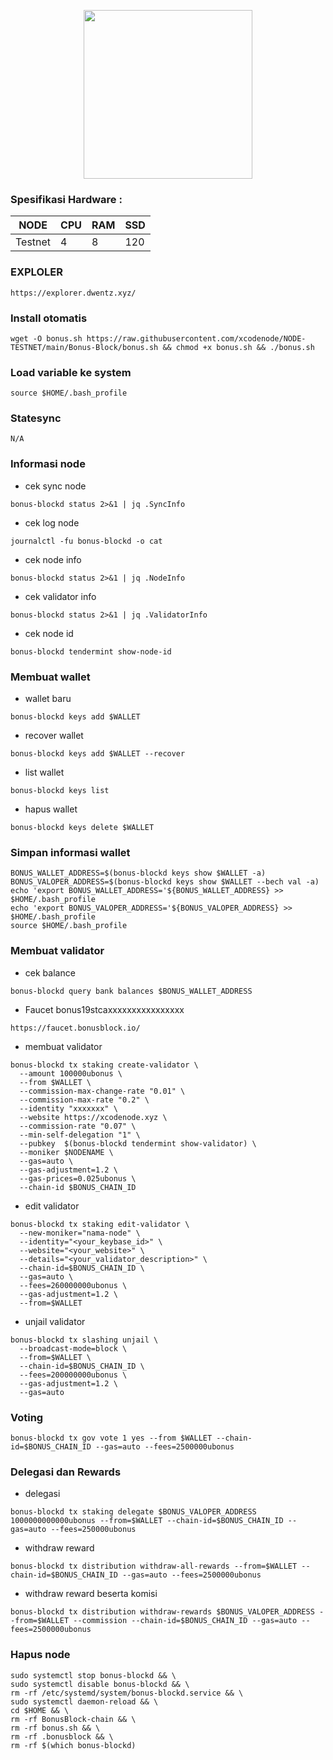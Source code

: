 
<p align="center">
  <img width="270" height="auto" src="https://user-images.githubusercontent.com/118625308/226153202-b7326561-bb14-4e70-940a-c17eda7702b7.svg">
</p>

### Spesifikasi Hardware :
NODE  | CPU     | RAM      | SSD     |
| ------------- | ------------- | ------------- | -------- |
| Testnet | 4          | 8         | 120  |

### EXPLOLER
```
https://explorer.dwentz.xyz/
```
### Install otomatis
```
wget -O bonus.sh https://raw.githubusercontent.com/xcodenode/NODE-TESTNET/main/Bonus-Block/bonus.sh && chmod +x bonus.sh && ./bonus.sh
```
### Load variable ke system
```
source $HOME/.bash_profile
```
### Statesync
```
N/A
```
### Informasi node

* cek sync node
```
bonus-blockd status 2>&1 | jq .SyncInfo
```
* cek log node
```
journalctl -fu bonus-blockd -o cat
```
* cek node info
```
bonus-blockd status 2>&1 | jq .NodeInfo
```
* cek validator info
```
bonus-blockd status 2>&1 | jq .ValidatorInfo
```
* cek node id
```
bonus-blockd tendermint show-node-id
```
### Membuat wallet
* wallet baru
```
bonus-blockd keys add $WALLET
```
* recover wallet
```
bonus-blockd keys add $WALLET --recover
```
* list wallet
```
bonus-blockd keys list
```
* hapus wallet
```
bonus-blockd keys delete $WALLET
```
### Simpan informasi wallet
```
BONUS_WALLET_ADDRESS=$(bonus-blockd keys show $WALLET -a)
BONUS_VALOPER_ADDRESS=$(bonus-blockd keys show $WALLET --bech val -a)
echo 'export BONUS_WALLET_ADDRESS='${BONUS_WALLET_ADDRESS} >> $HOME/.bash_profile
echo 'export BONUS_VALOPER_ADDRESS='${BONUS_VALOPER_ADDRESS} >> $HOME/.bash_profile
source $HOME/.bash_profile
```

### Membuat validator
* cek balance
```
bonus-blockd query bank balances $BONUS_WALLET_ADDRESS
```
* Faucet bonus19stcaxxxxxxxxxxxxxxxx
```
https://faucet.bonusblock.io/
```
* membuat validator
```
bonus-blockd tx staking create-validator \
  --amount 100000ubonus \
  --from $WALLET \
  --commission-max-change-rate "0.01" \
  --commission-max-rate "0.2" \
  --identity "xxxxxxx" \
  --website https://xcodenode.xyz \
  --commission-rate "0.07" \
  --min-self-delegation "1" \
  --pubkey  $(bonus-blockd tendermint show-validator) \
  --moniker $NODENAME \
  --gas=auto \
  --gas-adjustment=1.2 \
  --gas-prices=0.025ubonus \
  --chain-id $BONUS_CHAIN_ID
```
* edit validator
```
bonus-blockd tx staking edit-validator \
  --new-moniker="nama-node" \
  --identity="<your_keybase_id>" \
  --website="<your_website>" \
  --details="<your_validator_description>" \
  --chain-id=$BONUS_CHAIN_ID \
  --gas=auto \
  --fees=260000000ubonus \
  --gas-adjustment=1.2 \
  --from=$WALLET
```
* unjail validator
```
bonus-blockd tx slashing unjail \
  --broadcast-mode=block \
  --from=$WALLET \
  --chain-id=$BONUS_CHAIN_ID \
  --fees=200000000ubonus \
  --gas-adjustment=1.2 \
  --gas=auto
```
### Voting
```
bonus-blockd tx gov vote 1 yes --from $WALLET --chain-id=$BONUS_CHAIN_ID --gas=auto --fees=2500000ubonus
```
### Delegasi dan Rewards
* delegasi
```
bonus-blockd tx staking delegate $BONUS_VALOPER_ADDRESS 1000000000000ubonus --from=$WALLET --chain-id=$BONUS_CHAIN_ID --gas=auto --fees=250000ubonus
```
* withdraw reward
```
bonus-blockd tx distribution withdraw-all-rewards --from=$WALLET --chain-id=$BONUS_CHAIN_ID --gas=auto --fees=2500000ubonus
```
* withdraw reward beserta komisi
```
bonus-blockd tx distribution withdraw-rewards $BONUS_VALOPER_ADDRESS --from=$WALLET --commission --chain-id=$BONUS_CHAIN_ID --gas=auto --fees=2500000ubonus
```

### Hapus node
```
sudo systemctl stop bonus-blockd && \
sudo systemctl disable bonus-blockd && \
rm -rf /etc/systemd/system/bonus-blockd.service && \
sudo systemctl daemon-reload && \
cd $HOME && \
rm -rf BonusBlock-chain && \
rm -rf bonus.sh && \
rm -rf .bonusblock && \
rm -rf $(which bonus-blockd)
```

